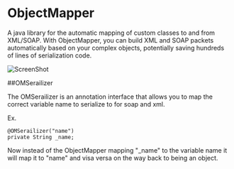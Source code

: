 ObjectMapper
============

A java library for the automatic mapping of custom classes to and from XML/SOAP. With ObjectMapper, you can build XML and SOAP packets automatically based on your complex objects, potentially saving hundreds of lines of serialization code.

![ScreenShot](https://raw.github.com/uacaps/ObjectMapper/master/ScreenShots/xmlScreen-01.png)

##OMSerailizer

The OMSerailizer is an annotation interface that allows you to map the correct variable name to serialize to for soap and xml.

Ex. 

```
@OMSerailizer("name")
private String _name;
```
Now instead of the ObjectMapper mapping "_name" to the variable name it will map it to "name" and visa versa on the way back to being an object.

